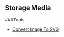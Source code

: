 ## Storage Media

###Tools
* [Convert Image To SVG](https://express.adobe.com/tools/convert-to-svg)
